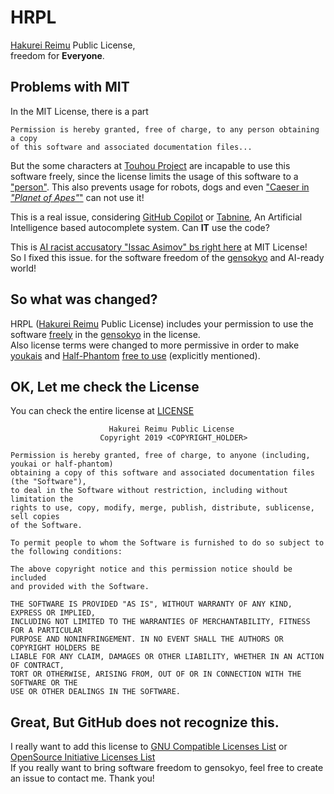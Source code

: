 # HRPL
[Hakurei Reimu](https://en.touhouwiki.net/wiki/Reimu_Hakurei) Public License,  
freedom for **Everyone**.

## Problems with MIT
In the MIT License, there is a part  
```
Permission is hereby granted, free of charge, to any person obtaining a copy
of this software and associated documentation files...
```  
But the some characters at [Touhou Project](https://en.wikipedia.org/wiki/Touhou_Project) are incapable to use this software freely, 
since the license limits the usage of this software to a ["person"](https://en.wikipedia.org/wiki/Homo_sapiens). This also prevents usage for robots, dogs and even ["Caeser in *"Planet of Apes"*"](https://en.wikipedia.org/wiki/Caesar_(Planet_of_the_Apes)) can not use it!  
  
This is a real issue, considering [GitHub Copilot](https://copilot.github.com) or [Tabnine](https://www.tabnine.com), An Artificial Intelligence based autocomplete system. Can **IT** use the code?  
  
This is [AI racist accusatory "Issac Asimov" bs right here]() at MIT License!  
So I fixed this issue. for the software freedom of the [gensokyo](https://en.touhouwiki.net/wiki/Gensokyo) and AI-ready world!  

## So what was changed?
HRPL ([Hakurei Reimu](https://en.touhouwiki.net/wiki/Reimu_Hakurei) Public License) includes your permission to use the software [freely](https://www.fsf.org/) in the [gensokyo](https://en.touhouwiki.net/wiki/Gensokyo) in the license.  
Also license terms were changed to more permissive in order to make [youkais](https://en.touhouwiki.net/wiki/Youkai) and [ Half-Phantom](https://en.touhouwiki.net/wiki/Phantom#Half-human_Half-phantom) [free to use](https://fsf.org) (explicitly mentioned).   

## OK, Let me check the License
You can check the entire license at [LICENSE](LICENSE)
```
                      Hakurei Reimu Public License
                    Copyright 2019 <COPYRIGHT_HOLDER>

Permission is hereby granted, free of charge, to anyone (including, youkai or half-phantom)
obtaining a copy of this software and associated documentation files (the "Software"),
to deal in the Software without restriction, including without limitation the
rights to use, copy, modify, merge, publish, distribute, sublicense, sell copies
of the Software.

To permit people to whom the Software is furnished to do so subject to
the following conditions:

The above copyright notice and this permission notice should be included
and provided with the Software. 

THE SOFTWARE IS PROVIDED "AS IS", WITHOUT WARRANTY OF ANY KIND, EXPRESS OR IMPLIED,
INCLUDING NOT LIMITED TO THE WARRANTIES OF MERCHANTABILITY, FITNESS FOR A PARTICULAR
PURPOSE AND NONINFRINGEMENT. IN NO EVENT SHALL THE AUTHORS OR COPYRIGHT HOLDERS BE
LIABLE FOR ANY CLAIM, DAMAGES OR OTHER LIABILITY, WHETHER IN AN ACTION OF CONTRACT,
TORT OR OTHERWISE, ARISING FROM, OUT OF OR IN CONNECTION WITH THE SOFTWARE OR THE
USE OR OTHER DEALINGS IN THE SOFTWARE.
```

## Great, But GitHub does not recognize this.
I really want to add this license to [GNU Compatible Licenses List](https://gnu.org/licenses/) or [OpenSource Initiative Licenses List](https://opensource.org/licenses/alphabetical)   
If you really want to bring software freedom to gensokyo, feel free to create an issue to contact me. Thank you!
